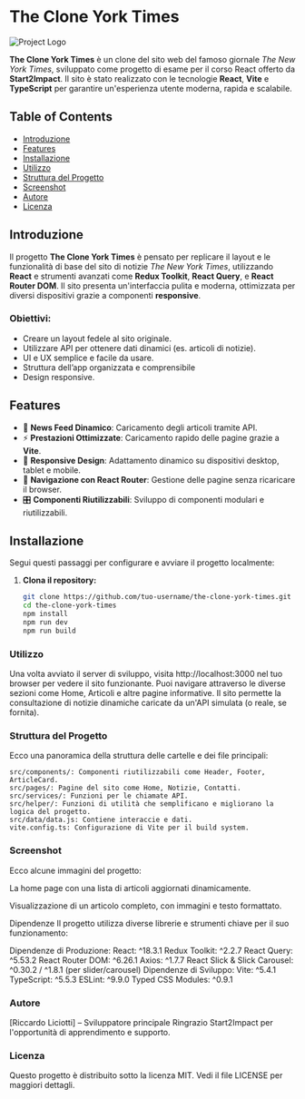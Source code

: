 # The Clone York Times

![Project Logo](./public/logo.png)

**The Clone York Times** è un clone del sito web del famoso giornale _The New York Times_, sviluppato come progetto di esame per il corso React offerto da **Start2Impact**. Il sito è stato realizzato con le tecnologie **React**, **Vite** e **TypeScript** per garantire un'esperienza utente moderna, rapida e scalabile.

## Table of Contents
- [Introduzione](#introduzione)
- [Features](#features)
- [Installazione](#installazione)
- [Utilizzo](#utilizzo)
- [Struttura del Progetto](#struttura-del-progetto)
- [Screenshot](#screenshot)
- [Autore](#autore)
- [Licenza](#licenza)

## Introduzione

Il progetto **The Clone York Times** è pensato per replicare il layout e le funzionalità di base del sito di notizie _The New York Times_, utilizzando **React** e strumenti avanzati come **Redux Toolkit**, **React Query**, e **React Router DOM**. Il sito presenta un'interfaccia pulita e moderna, ottimizzata per diversi dispositivi grazie a componenti **responsive**.

### Obiettivi:
- Creare un layout fedele al sito originale.
- Utilizzare API per ottenere dati dinamici (es. articoli di notizie).
- UI e UX semplice e facile da usare.
- Struttura dell’app organizzata e comprensibile
- Design responsive. 
  
## Features

- 📰 **News Feed Dinamico**: Caricamento degli articoli tramite API.
- ⚡ **Prestazioni Ottimizzate**: Caricamento rapido delle pagine grazie a **Vite**.
- 🎨 **Responsive Design**: Adattamento dinamico su dispositivi desktop, tablet e mobile.
- 🔄 **Navigazione con React Router**: Gestione delle pagine senza ricaricare il browser.
- 🎛️ **Componenti Riutilizzabili**: Sviluppo di componenti modulari e riutilizzabili.

## Installazione

Segui questi passaggi per configurare e avviare il progetto localmente:

1. **Clona il repository:**
   ```bash
   git clone https://github.com/tuo-username/the-clone-york-times.git
   cd the-clone-york-times
   npm install
   npm run dev
   npm run build
   

### Utilizzo
Una volta avviato il server di sviluppo, visita http://localhost:3000 nel tuo browser per vedere il sito funzionante. Puoi navigare attraverso le diverse sezioni come Home, Articoli e altre pagine informative. Il sito permette la consultazione di notizie dinamiche caricate da un'API simulata (o reale, se fornita).

### Struttura del Progetto
Ecco una panoramica della struttura delle cartelle e dei file principali:

    src/components/: Componenti riutilizzabili come Header, Footer, ArticleCard.
    src/pages/: Pagine del sito come Home, Notizie, Contatti.
    src/services/: Funzioni per le chiamate API.
    src/helper/: Funzioni di utilità che semplificano e migliorano la logica del progetto.
    src/data/data.js: Contiene interaccie e dati.
    vite.config.ts: Configurazione di Vite per il build system.


### Screenshot
Ecco alcune immagini del progetto:

La home page con una lista di articoli aggiornati dinamicamente.

Visualizzazione di un articolo completo, con immagini e testo formattato.

Dipendenze
Il progetto utilizza diverse librerie e strumenti chiave per il suo funzionamento:

Dipendenze di Produzione:
React: ^18.3.1
Redux Toolkit: ^2.2.7
React Query: ^5.53.2
React Router DOM: ^6.26.1
Axios: ^1.7.7
React Slick & Slick Carousel: ^0.30.2 / ^1.8.1 (per slider/carousel)
Dipendenze di Sviluppo:
Vite: ^5.4.1
TypeScript: ^5.5.3
ESLint: ^9.9.0
Typed CSS Modules: ^0.9.1

### Autore
[Riccardo Liciotti] – Sviluppatore principale
Ringrazio Start2Impact per l'opportunità di apprendimento e supporto.

### Licenza
Questo progetto è distribuito sotto la licenza MIT. Vedi il file LICENSE per maggiori dettagli.
